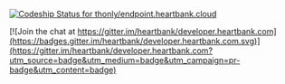 [ ![Codeship Status for thonly/endpoint.heartbank.cloud](https://codeship.com/projects/04810b60-2f98-0134-992f-0637f2a9daca/status?branch=master)](https://codeship.com/projects/163966)

[![Join the chat at https://gitter.im/heartbank/developer.heartbank.com](https://badges.gitter.im/heartbank/developer.heartbank.com.svg)](https://gitter.im/heartbank/developer.heartbank.com?utm_source=badge&utm_medium=badge&utm_campaign=pr-badge&utm_content=badge)